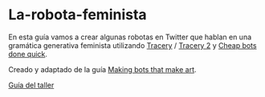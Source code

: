 # La-robota-feminista

En esta guía vamos a crear algunas robotas en Twitter que hablan en una gramática generativa feminista utilizando
[Tracery](http://www.brightspiral.com/tracery/) / [Tracery 2](http://www.crystalcodepalace.com/traceryTut.html) y [Cheap bots done quick](http://cheapbotsdonequick.com/).

Creado y adaptado de la guía [Making bots that make art](https://github.com/matteomenapace/making-bots-that-make-art).

[Guía del taller](https://github.com/stepaola/La-robota-feminista/blob/master/Taller.md)
